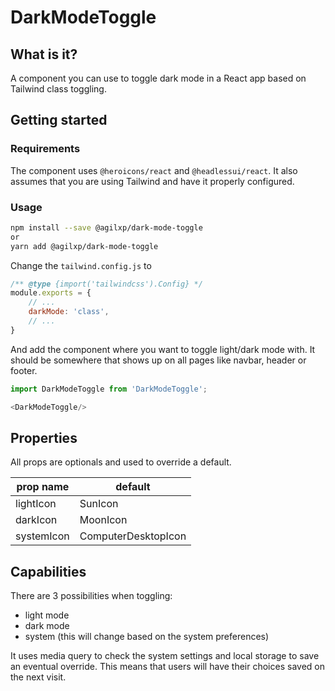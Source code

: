# DarkModeToggle

## What is it?

A component you can use to toggle dark mode in a React app based on Tailwind class toggling.

## Getting started

### Requirements

The component uses `@heroicons/react` and `@headlessui/react`. It also assumes that you are using Tailwind and have it
properly configured.

### Usage

```Bash
npm install --save @agilxp/dark-mode-toggle
or
yarn add @agilxp/dark-mode-toggle
```

Change the `tailwind.config.js` to

```javascript
/** @type {import('tailwindcss').Config} */
module.exports = {
    // ...
    darkMode: 'class',
    // ...
}
```

And add the component where you want to toggle light/dark mode with. It should be somewhere that shows up on all pages
like navbar, header or footer.

```typescript jsx
import DarkModeToggle from 'DarkModeToggle';

<DarkModeToggle/>
```

## Properties

All props are optionals and used to override a default.

| prop name  | default             |
|------------|---------------------|
| lightIcon  | SunIcon             |
| darkIcon   | MoonIcon            |
| systemIcon | ComputerDesktopIcon |

## Capabilities

There are 3 possibilities when toggling:

- light mode
- dark mode
- system (this will change based on the system preferences)

It uses media query to check the system settings and local storage to save an eventual override.
This means that users will have their choices saved on the next visit.